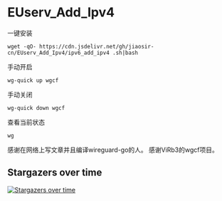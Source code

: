 # EUserv_Add_Ipv4

一键安装
```
wget -qO- https://cdn.jsdelivr.net/gh/jiaosir-cn/EUserv_Add_Ipv4/ipv6_add_ipv4 .sh|bash
```

手动开启
```
wg-quick up wgcf
```

手动关闭
```
wg-quick down wgcf
```

查看当前状态
```
wg
```




感谢在网络上写文章并且编译wireguard-go的人。
感谢ViRb3的wgcf项目。


## Stargazers over time

[![Stargazers over time](https://starchart.cc/jiaosir-cn/EUserv_Add_Ipv4.svg)](https://starchart.cc/jiaosir-cn/EUserv_Add_Ipv4)
